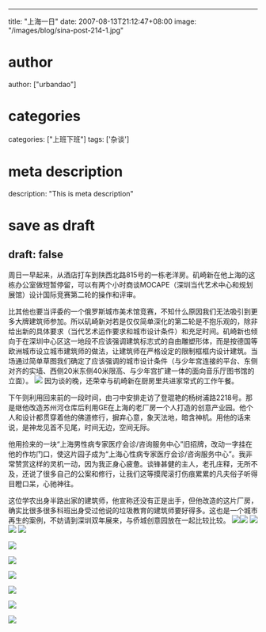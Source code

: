 
---
title: "上海一日"
date: 2007-08-13T21:12:47+08:00
image: "/images/blog/sina-post-214-1.jpg"
# author
author: ["urbandao"]
# categories
categories: ["上班下班"]
tags: ['杂谈']
# meta description
description: "This is meta description"
# save as draft
draft: false
---

周日一早起来，从酒店打车到陕西北路815号的一栋老洋房。矶崎新在他上海的这栋办公室做短暂停留，可以有两个小时商谈MOCAPE（深圳当代艺术中心和规划展馆）设计国际竞赛第二轮的操作和评审。

比其他也要当评委的一个俄罗斯城市美术馆竞赛，不知什么原因我们无法吸引到更多大牌建筑师参加。所以矶崎新对若是仅仅简单深化的第二轮是不抱乐观的，除非给出新的具体要求（当代艺术运作要求和城市设计条件）和充足时间。矶崎新也倾向于在深圳中心区这一地段不应该强调建筑标志式的自由雕塑形体，而是按德国等欧洲城市设立城市建筑师的做法，让建筑师在严格设定的限制框框内设计建筑。当场通过简单草图我们确定了应该强调的城市设计条件（与少年宫连接的平台、东侧对齐的实墙、西侧20米东侧40米限高、与少年宫扩建一体的面向音乐厅图书馆的立面）。
![](/images/blog/sina-post-214-1.jpg)
因为谈的晚，还荣幸与矶崎新在厨房里共进家常式的工作午餐。

下午则利用回来前的一段时间，由刁中安排走访了登琨艳的杨树浦路2218号。那是继他改造苏州河仓库后利用GE在上海的老厂房一个人打造的创意产业园。他个人和设计都贯穿着他的佛道修行，摒弃心意，象天法地，暗含神机。用他的话来说，是神龙见首不见尾，时间无边，空间无际。

他用捡来的一块“上海男性病专家医疗会诊/咨询服务中心”旧招牌，改动一字挂在他的作坊门口，使这片园子成为“上海心性病专家医疗会诊/咨询服务中心”。我非常赞赏这样的灵机一动，因为我正身心疲惫。谈锋甚健的主人，老孔庄释，无所不及，还说了很多自己的公案和修行，让我们这等摸爬滚打伤痕累累的凡夫俗子听得目瞪口呆，心驰神往。

这位学农出身半路出家的建筑师，他宣称还没有正是出手，但他改造的这片厂房，确实比很多很多科班出身受过他说的垃圾教育的建筑师要好得多。这也是一个城市再生的案例，不妨请到深圳双年展来，与侨城创意园放在一起比较比较。
![](/images/blog/sina-post-214-2.jpg)![](/images/blog/sina-post-214-3.jpg)
![](/images/blog/sina-post-214-4.jpg)
![](/images/blog/sina-post-214-5.jpg)
![](/images/blog/sina-post-214-6.jpg)

![](/images/blog/sina-post-214-7.jpg)

![](/images/blog/sina-post-214-8.jpg)

![](/images/blog/sina-post-214-9.jpg)

![](/images/blog/sina-post-214-10.jpg)

![](/images/blog/sina-post-214-11.jpg)

![](/images/blog/sina-post-214-12.jpg)
